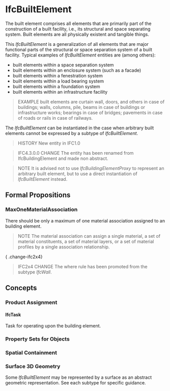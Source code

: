 # IfcBuiltElement

The built element comprises all elements that are primarily part of the construction of a built facility, i.e., its structural and space separating system. Built elements are all physically existent and tangible things.<!-- end of definition -->

This _IfcBuiltElement_ is a generalization of all elements that are major functional parts of the structural or space separation system of a built facility. Typical examples of _IfcBuiltElement_ entities are (among others):

* built elements within a space separation system
* built elements within an enclosure system (such as a facade)
* built elements within a fenestration system
* built elements within a load bearing system
* built elements within a foundation system
* built elements within an infrastructure facility

> EXAMPLE  built elements are curtain wall, doors, and others in case of buildings; walls, columns, pile, beams in case of buildings or infrastructure works; bearings in case of bridges; pavements in case of roads or rails in case of railways.

The _IfcBuiltElement_ can be instantiated in the case when arbitrary built elements cannot be expressed by a subtype of _IfcBuiltElement_.

> HISTORY  New entity in IFC1.0

> IFC4.3.0.0 CHANGE  The entity has been renamed from IfcBuildingElement and made non abstract.

> NOTE  It is advised not to use _IfcBuildingElementProxy_ to represent an arbitrary built element, but to use a direct instantiation of _IfcBuiltElement_ instead.

## Formal Propositions

### MaxOneMaterialAssociation
There should be only a maximum of one material association assigned to an building element.
> NOTE  The material association can assign a single material, a set of material constituents, a set of material layers, or a set of material profiles by a single association relationship.

{ .change-ifc2x4}
> IFC2x4 CHANGE The where rule has been promoted from the subtype _IfcWall_.

## Concepts

### Product Assignment



#### IfcTask

Task for operating upon the building element.

### Property Sets for Objects



### Spatial Containment



### Surface 3D Geometry

Some _IfcBuiltElement_ may be represented by a surface as an abstract geometric representation. See each subtype for specific guidance.

